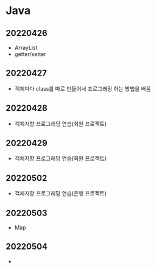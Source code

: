 # Java
## 20220426
- ArrayList
- getter/setter

## 20220427
- 객체마다 class를 따로 만들어서 프로그래밍 하는 방법을 배움

## 20220428
- 객체지향 프로그래밍 연습(회원 프로젝트)

## 20220429
- 객체지향 프로그래밍 연습(회원 프로젝트)

## 20220502
- 객체지향 프로그래밍 연습(은행 프로젝트)

## 20220503
- Map

## 20220504
- 

